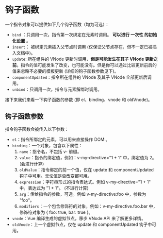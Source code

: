 # 钩子函数

一个指令对象可以提供如下几个钩子函数（均为可选）：

- `bind` ：只调用一次，指令第一次绑定在元素时调用。 **可以进行 一次性 的初始化设置** 。
- `insert`： 被绑定元素插入父节点时调用 (仅保证父节点存在，但不一定已被插入文档中)。
- `update`: 所在组件的 VNode 更新时调用，**但是可能发生在其子 VNode 更新之前**。指令的值可能发生了改变，也可能没有。但是你可以通过比较更新前后的值来忽略不必要的模板更新 (详细的钩子函数参数见下)。
- `componentUpdated`：指令所在组件的 VNode 及其子 VNode 全部更新后调用。
- `unbind`：只调用一次，指令与元素解绑时调用。

接下来我们来看一下钩子函数的参数 (即 el、binding、vnode 和 oldVnode)。

## 钩子函数参数

指令钩子函数会被传入以下参数：

- `el`：指令所绑定的元素，可以用来直接操作 DOM 。
- `binding`：一个对象，包含以下属性：
    1. `name`：指令名，不包括 v- 前缀。
    2. `value`：指令的绑定值，例如：v-my-directive="1 + 1" 中，绑定值为 2。 (会进行计算)
    3. `oldValue`：指令绑定的前一个值，仅在 update 和 componentUpdated 钩子中可用。无论值是否改变都可用。
    4. `expression`：字符串形式的指令表达式。例如 v-my-directive="1 + 1" 中，表达式为 "1 + 1"。 (不进行计算)
    5. `arg`：传给指令的参数，可选。例如 v-my-directive:foo 中，参数为 "foo"。
    6. `modifiers`：一个包含修饰符的对象。例如：v-my-directive.foo.bar 中，修饰符对象为 { foo: true, bar: true }。
- `vnode`：Vue 编译生成的虚拟节点。移步 VNode API 来了解更多详情。
- `oldVnode`：上一个虚拟节点，仅在 update 和 componentUpdated 钩子中可用。
